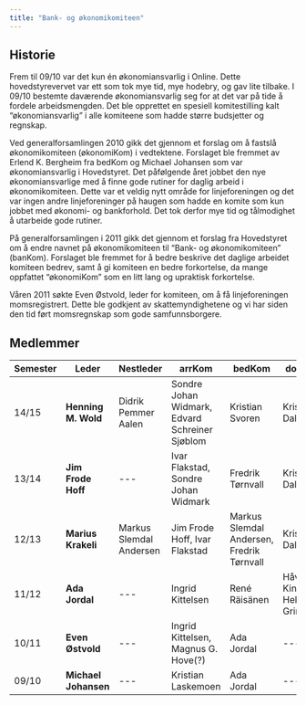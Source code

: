 ```yaml
---
title: "Bank- og økonomikomiteen"
---
```


Historie
--------

Frem til 09/10 var det kun én økonomiansvarlig i Online. Dette
hovedstyrevervet var ett som tok mye tid, mye hodebry, og gav lite
tilbake. I 09/10 bestemte daværende økonomiansvarlig seg for at det var
på tide å fordele arbeidsmengden. Det ble opprettet en spesiell
komitestilling kalt “økonomiansvarlig” i alle komiteene som hadde større
budsjetter og regnskap.

Ved generalforsamlingen 2010 gikk det gjennom et forslag om å fastslå
økonomikomiteen (økonomiKom) i vedtektene. Forslaget ble fremmet av
Erlend K. Bergheim fra bedKom og Michael Johansen som var
økonomiansvarlig i Hovedstyret. Det påfølgende året jobbet den nye
økonomiansvarlige med å finne gode rutiner for daglig arbeid i
økonomikomiteen. Dette var et veldig nytt område for linjeforeningen og
det var ingen andre linjeforeninger på haugen som hadde en komite som
kun jobbet med økonomi- og bankforhold. Det tok derfor mye tid og
tålmodighet å utarbeide gode rutiner.

På generalforsamlingen i 2011 gikk det gjennom et forslag fra
Hovedstyret om å endre navnet på økonomikomiteen til “Bank- og
økonomikomiteen” (banKom). Forslaget ble fremmet for å bedre beskrive
det daglige arbeidet komiteen bedrev, samt å gi komiteen en bedre
forkortelse, da mange oppfattet “økonomiKom” som en litt lang og
upraktisk forkortelse.

Våren 2011 søkte Even Østvold, leder for komiteen, om å få
linjeforeningen momsregistrert. Dette ble godkjent av skattemyndighetene
og vi har siden den tid ført momsregnskap som gode samfunnsborgere.

## Medlemmer

|Semester|Leder|Nestleder|arrKom|bedKom|dotKom|fagKom|HS|proKom|triKom|velKom|
|---|---|---|---|---|---|---|---|---|---|---|
|14/15|**Henning M. Wold**|Didrik Pemmer Aalen|Sondre Johan Widmark, Edvard Schreiner Sjøblom|Kristian Svoren|Kristoffer Dalby|Håkon Ødegård Løvdal|---|Jørn-Egil Jensen|Johan Slettvold|Didrik Pemmer Aalen|
|13/14|**Jim Frode Hoff**|---|Ivar Flakstad, Sondre Johan Widmark|Fredrik Tørnvall|Kristoffer Dalby|Truls Mørk Pettersen|Linn Vikre|Hallvard Jore Christensen|Johan Slettvold|Henning M. Wold|
|12/13|**Marius Krakeli**|Markus Slemdal Andersen|Jim Frode Hoff, Ivar Flakstad|Markus Slemdal Andersen, Fredrik Tørnvall|Kristoffer Dalby|Nina Margrethe Smørsgård|---|Rikard Eide, Hallvard Jore Christensen|Johan Slettevold|Ragnhild Seim|
|11/12|**Ada Jordal**|---|Ingrid Kittelsen|René Räisänen|Håvard Kindem, Helle Grimnes|Dag Erik Vikan|---|Rikard Eide|N/A|Magnus G. Hove|
|10/11|**Even Østvold**|---|Ingrid Kittelsen, Magnus G. Hove(?)|Ada Jordal|---|Kristian Laskemoen|---|John-Erik Johansen|N/A|---|
|09/10|**Michael Johansen**|---|Kristian Laskemoen|Ada Jordal|---|Even Østvold|---|N/A|N/A|---|